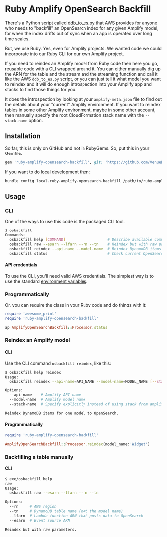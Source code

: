 # Ruby Amplify OpenSearch Backfill

There's a Python script called [ddb_to_es.py](https://github.com/aws-amplify/amplify-category-api/blob/main/packages/graphql-elasticsearch-transformer/scripts/ddb_to_es.py) that AWS provides for anyone who needs to "backfill" an OpenSearch index for any given Amplify model, for when the index drifts out of sync when an app is operated over long time scales.

But, we use Ruby.  Yes, even for Amplify projects.  We wanted code we could incorporate into our Ruby CLI for our own Amplify project.

If you need to reindex an Amplify model from Ruby code then here you go, reusable code with a CLI wrapped around it.  You can either manually dig up the ARN for the table and the stream and the streaming function and call it like the AWS `ddb_to_es.py` script, or you can just tell it what model you want to reindex and it will do enough introspection into your Amplify app and stacks to find those things for you.

It does the introspection by looking at your `amplify-meta.json` file to find out the details about your "current" Amplify environment.  If you want to reindex tables in some other Amplify environment, maybe in some other account, then manually specify the root CloudFormation stack name with the `--stack-name` option.

## Installation

So far, this is only on GitHub and not in RubyGems.  So, put this in your Gemfile:

```ruby
gem 'ruby-amplify-opensearch-backfill', git: 'https://github.com/VenueDriver/ruby-amplify-opensearch-backfill', branch: 'production'
```

If you want to do local development then:

```bash
bundle config local.ruby-amplify-opensearch-backfill /path/to/ruby-amplify-opensearch-backfill
```

## Usage

### CLI

One of the ways to use this code is the packaged CLI tool.

```bash
$ osbackfill
Commands:
  osbackfill help [COMMAND]                   # Describe available commands or one specific command
  osbackfill raw --esarn --lfarn --rn --tn    # Reindex but with raw parameters.
  osbackfill reindex --api-name --model-name  # Reindex DynamoDB items for one model to OpenSearch.
  osbackfill status                           # Check current OpenSearch configuration for this Amplify app.
```

#### API credentials

To use the CLI, you'll need valid AWS credentials.  The simplest way is to use the standard [environment variables](https://docs.aws.amazon.com/cli/latest/userguide/cli-configure-envvars.html).

### Programmatically

Or, you can require the class in your Ruby code and do things with it:

```ruby
require 'awesome_print'
require 'ruby-amplify-opensearch-backfill'

ap AmplifyOpenSearchBackfill::Processor.status
```

### Reindex an Amplify model

#### CLI

Use the CLI command `osbackfill reindex`, like this:

```bash
$ osbackfill help reindex
Usage:
  osbackfill reindex --api-name=API_NAME --model-name=MODEL_NAME [--stack-name=STACK_NAME]

Options:
  --api-name    # Amplify API name
  --model-name  # Amplify model name
  --stack-name  # Specify explicitly instead of using stack from amplify-meta.json

Reindex DynamoDB items for one model to OpenSearch.
```

#### Programmatically

```ruby
require 'ruby-amplify-opensearch-backfill'

AmplifyOpenSearchBackfill::Processor.reindex(model_name:'Widget')
```

### Backfilling a table manually

#### CLI

```bash
$ exe/osbackfill help 
raw
Usage:
  osbackfill raw --esarn --lfarn --rn --tn

Options:
  --rn     # AWS region
  --tn     # DynamoDB table name (not the model name)
  --lfarn  # Lambda function ARN that posts data to OpenSearch
  --esarn  # Event source ARN

Reindex but with raw parameters.
```
